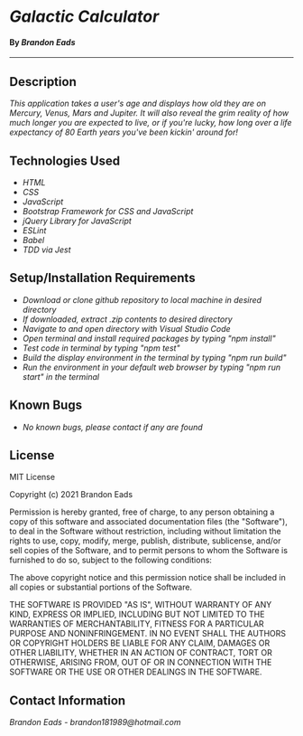 # _Galactic Calculator_

#### By _**Brandon Eads**_

---

## Description

_This application takes a user's age and displays how old they are on Mercury, Venus, Mars and Jupiter. It will also reveal the grim reality of how much longer you are expected to live, or if you're lucky, how long over a life expectancy of 80 Earth years you've been kickin' around for!_

## Technologies Used

* _HTML_
* _CSS_
* _JavaScript_
* _Bootstrap Framework for CSS and JavaScript_
* _jQuery Library for JavaScript_
* _ESLint_
* _Babel_
* _TDD via Jest_



## Setup/Installation Requirements

* _Download or clone github repository to local machine in desired directory_
* _If downloaded, extract .zip contents to desired directory_
* _Navigate to and open directory with Visual Studio Code_
* _Open terminal and install required packages by typing "npm install"_
* _Test code in terminal by typing "npm test"_
* _Build the display environment in the terminal by typing "npm run build"_
* _Run the environment in your default web browser by typing "npm run start" in the terminal_



## Known Bugs

* _No known bugs, please contact if any are found_

## License

MIT License

Copyright (c) 2021 Brandon Eads

Permission is hereby granted, free of charge, to any person obtaining a copy
of this software and associated documentation files (the "Software"), to deal
in the Software without restriction, including without limitation the rights
to use, copy, modify, merge, publish, distribute, sublicense, and/or sell
copies of the Software, and to permit persons to whom the Software is
furnished to do so, subject to the following conditions:

The above copyright notice and this permission notice shall be included in all
copies or substantial portions of the Software.

THE SOFTWARE IS PROVIDED "AS IS", WITHOUT WARRANTY OF ANY KIND, EXPRESS OR
IMPLIED, INCLUDING BUT NOT LIMITED TO THE WARRANTIES OF MERCHANTABILITY,
FITNESS FOR A PARTICULAR PURPOSE AND NONINFRINGEMENT. IN NO EVENT SHALL THE
AUTHORS OR COPYRIGHT HOLDERS BE LIABLE FOR ANY CLAIM, DAMAGES OR OTHER
LIABILITY, WHETHER IN AN ACTION OF CONTRACT, TORT OR OTHERWISE, ARISING FROM,
OUT OF OR IN CONNECTION WITH THE SOFTWARE OR THE USE OR OTHER DEALINGS IN THE
SOFTWARE.

## Contact Information

_Brandon Eads - brandon181989@hotmail.com_